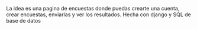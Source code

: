 La idea es una pagina de encuestas donde puedas crearte una cuenta, crear encuestas, enviarlas y ver los resultados.
Hecha con django y SQL de base de datos